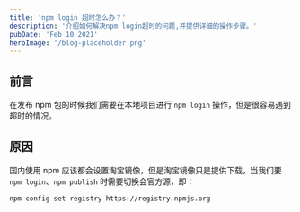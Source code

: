 ```yaml
---
title: 'npm login 超时怎么办？'
description: '介绍如何解决npm login超时的问题,并提供详细的操作步骤。'
pubDate: 'Feb 10 2021'
heroImage: '/blog-placeholder.png'
---
```


## 前言

在发布 npm 包的时候我们需要在本地项目进行 `npm login` 操作，但是很容易遇到超时的情况。

## 原因

国内使用 npm 应该都会设置淘宝镜像，但是淘宝镜像只是提供下载，当我们要 `npm login`、`npm publish` 时需要切换会官方源，即：

```
npm config set registry https://registry.npmjs.org
```
